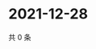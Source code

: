 # 2021-12-28

共 0 条

<!-- BEGIN WEIBO -->
<!-- 最后更新时间 Tue Dec 28 2021 04:00:56 GMT+0800 (China Standard Time) -->

<!-- END WEIBO -->

